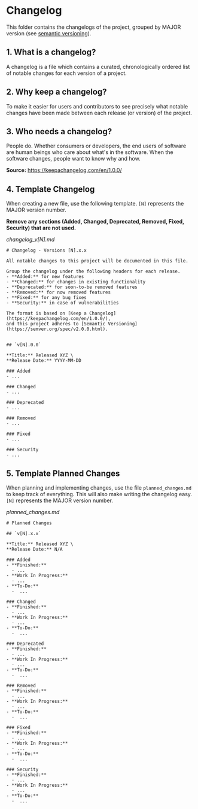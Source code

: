 # Changelog

This folder contains the changelogs of the project, grouped by MAJOR version (see
[semantic versioning](https://semver.org/spec/v2.0.0.html)).

## 1. What is a changelog?
A changelog is a file which contains a curated, chronologically ordered list of
notable changes for each version of a project.

## 2. Why keep a changelog?
To make it easier for users and contributors to see precisely what notable changes
have been made between each release (or version) of the project.

## 3. Who needs a changelog?
People do. Whether consumers or developers, the end users of software are human
beings who care about what's in the software. When the software changes, people want
to know why and how.

**Source:** https://keepachangelog.com/en/1.0.0/

## 4. Template Changelog
When creating a new file, use the following template. `[N]` represents the MAJOR
version number.

**Remove any sections (Added, Changed, Deprecated, Removed, Fixed, Security) that are
not used.**

*changelog_v[N].md*
```
# Changelog - Versions [N].x.x

All notable changes to this project will be documented in this file.

Group the changelog under the following headers for each release.
- **Added:** for new features
- **Changed:** for changes in existing functionality
- **Deprecated:** for soon-to-be removed features
- **Removed:** for now removed features
- **Fixed:** for any bug fixes
- **Security:** in case of vulnerabilities

The format is based on [Keep a Changelog](https://keepachangelog.com/en/1.0.0/),
and this project adheres to [Semantic Versioning](https://semver.org/spec/v2.0.0.html).


## `v[N].0.0`

**Title:** Released XYZ \
**Release Date:** YYYY-MM-DD

### Added
- ...

### Changed
- ...

### Deprecated
- ...

### Removed
- ...

### Fixed
- ...

### Security
- ...

```

## 5. Template Planned Changes
When planning and implementing changes, use the file `planned_changes.md` to keep
track of everything. This will also make writing the changelog easy. `[N]` represents
the MAJOR version number.

*planned_changes.md*
```
# Planned Changes

## `v[N].x.x`

**Title:** Released XYZ \
**Release Date:** N/A

### Added
- **Finished:**
  - ...
- **Work In Progress:**
  - ...
- **To-Do:**
  -  ...

### Changed
- **Finished:**
  - ...
- **Work In Progress:**
  - ...
- **To-Do:**
  -  ...

### Deprecated
- **Finished:**
  - ...
- **Work In Progress:**
  - ...
- **To-Do:**
  -  ...

### Removed
- **Finished:**
  - ...
- **Work In Progress:**
  - ...
- **To-Do:**
  -  ...

### Fixed
- **Finished:**
  - ...
- **Work In Progress:**
  - ...
- **To-Do:**
  -  ...

### Security
- **Finished:**
  - ...
- **Work In Progress:**
  - ...
- **To-Do:**
  -  ...

```
